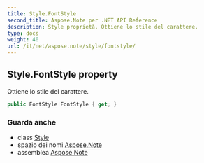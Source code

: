 ```yaml
---
title: Style.FontStyle
second_title: Aspose.Note per .NET API Reference
description: Style proprietà. Ottiene lo stile del carattere.
type: docs
weight: 40
url: /it/net/aspose.note/style/fontstyle/
---
```

## Style.FontStyle property

Ottiene lo stile del carattere.

```csharp
public FontStyle FontStyle { get; }
```

### Guarda anche

* class [Style](../)
* spazio dei nomi [Aspose.Note](../../style/)
* assemblea [Aspose.Note](../../../)



